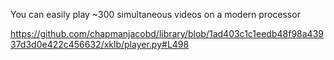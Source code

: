 You can easily play ~300 simultaneous videos on a modern processor

https://github.com/chapmanjacobd/library/blob/1ad403c1c1eedb48f98a43937d3d0e422c456632/xklb/player.py#L498
